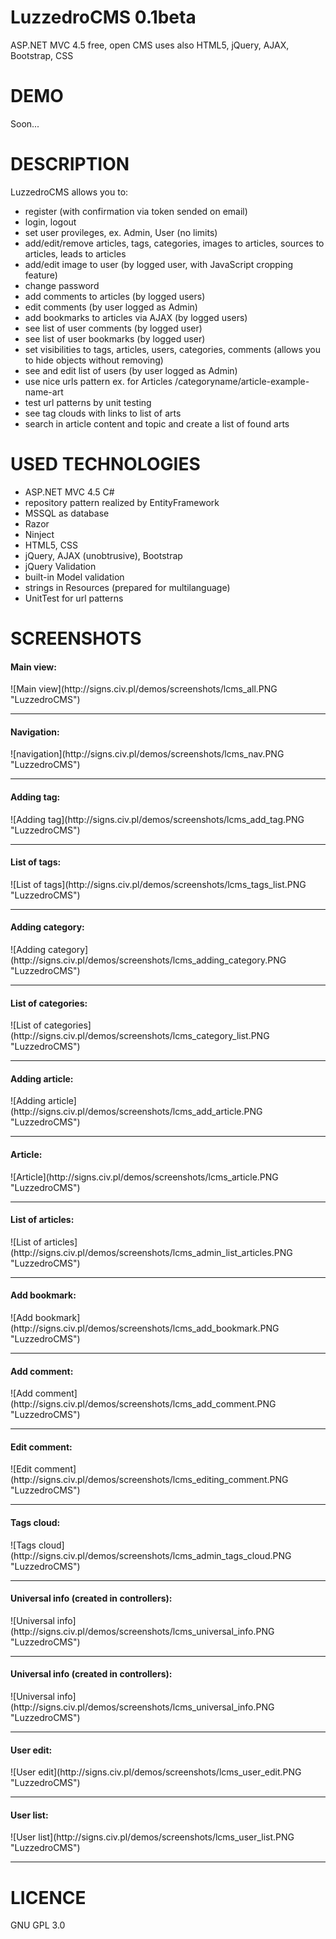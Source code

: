 # LuzzedroCMS 0.1beta
ASP.NET MVC 4.5 free, open CMS uses also HTML5, jQuery, AJAX, Bootstrap, CSS

# DEMO

Soon...

# DESCRIPTION

LuzzedroCMS allows you to:
- register (with confirmation via token sended on email)
- login, logout
- set user provileges, ex. Admin, User (no limits)
- add/edit/remove articles, tags, categories, images to articles, sources to articles, leads to articles
- add/edit image to user (by logged user, with JavaScript cropping feature)
- change password
- add comments to articles (by logged users)
- edit comments (by user logged as Admin)
- add bookmarks to articles via AJAX (by logged users)
- see list of user comments (by logged user)
- see list of user bookmarks (by logged user)
- set visibilities to tags, articles, users, categories, comments (allows you to hide objects without removing)
- see and edit list of users (by user logged as Admin)
- use nice urls pattern ex. for Articles /categoryname/article-example-name-art
- test url patterns by unit testing
- see tag clouds with links to list of arts
- search in article content and topic and create a list of found arts

# USED TECHNOLOGIES

- ASP.NET MVC 4.5 C#
- repository pattern realized by EntityFramework
- MSSQL as database
- Razor
- Ninject
- HTML5, CSS
- jQuery, AJAX (unobtrusive), Bootstrap
- jQuery Validation
- built-in Model validation
- strings in Resources (prepared for multilanguage)
- UnitTest for url patterns

# SCREENSHOTS
<h4>Main view:</h4>
![Main view](http://signs.civ.pl/demos/screenshots/lcms_all.PNG "LuzzedroCMS")
<hr>
<h4>Navigation:</h4>
![navigation](http://signs.civ.pl/demos/screenshots/lcms_nav.PNG "LuzzedroCMS")
<hr>
<h4>Adding tag:</h4>
![Adding tag](http://signs.civ.pl/demos/screenshots/lcms_add_tag.PNG "LuzzedroCMS")
<hr>
<h4>List of tags:</h4>
![List of tags](http://signs.civ.pl/demos/screenshots/lcms_tags_list.PNG "LuzzedroCMS")
<hr>
<h4>Adding category:</h4>
![Adding category](http://signs.civ.pl/demos/screenshots/lcms_adding_category.PNG "LuzzedroCMS")
<hr>
<h4>List of categories:</h4>
![List of categories](http://signs.civ.pl/demos/screenshots/lcms_category_list.PNG "LuzzedroCMS")
<hr>
<h4>Adding article:</h4>
![Adding article](http://signs.civ.pl/demos/screenshots/lcms_add_article.PNG "LuzzedroCMS")
<hr>
<h4>Article:</h4>
![Article](http://signs.civ.pl/demos/screenshots/lcms_article.PNG "LuzzedroCMS")
<hr>
<h4>List of articles:</h4>
![List of articles](http://signs.civ.pl/demos/screenshots/lcms_admin_list_articles.PNG "LuzzedroCMS")
<hr>
<h4>Add bookmark:</h4>
![Add bookmark](http://signs.civ.pl/demos/screenshots/lcms_add_bookmark.PNG "LuzzedroCMS")
<hr>
<h4>Add comment:</h4>
![Add comment](http://signs.civ.pl/demos/screenshots/lcms_add_comment.PNG "LuzzedroCMS")
<hr>
<h4>Edit comment:</h4>
![Edit comment](http://signs.civ.pl/demos/screenshots/lcms_editing_comment.PNG "LuzzedroCMS")
<hr>
<h4>Tags cloud:</h4>
![Tags cloud](http://signs.civ.pl/demos/screenshots/lcms_admin_tags_cloud.PNG "LuzzedroCMS")
<hr>
<h4>Universal info (created in controllers):</h4>
![Universal info](http://signs.civ.pl/demos/screenshots/lcms_universal_info.PNG "LuzzedroCMS")
<hr>
<h4>Universal info (created in controllers):</h4>
![Universal info](http://signs.civ.pl/demos/screenshots/lcms_universal_info.PNG "LuzzedroCMS")
<hr>
<h4>User edit:</h4>
![User edit](http://signs.civ.pl/demos/screenshots/lcms_user_edit.PNG "LuzzedroCMS")
<hr>
<h4>User list:</h4>
![User list](http://signs.civ.pl/demos/screenshots/lcms_user_list.PNG "LuzzedroCMS")
<hr>


# LICENCE
GNU GPL 3.0
